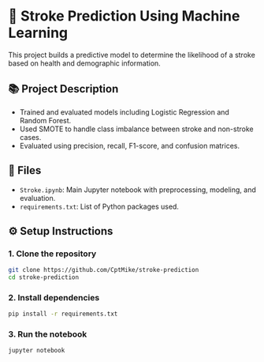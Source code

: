 # 🧠 Stroke Prediction Using Machine Learning

This project builds a predictive model to determine the likelihood of a stroke based on health and demographic information.

## 📚 Project Description

- Trained and evaluated models including Logistic Regression and Random Forest.
- Used SMOTE to handle class imbalance between stroke and non-stroke cases.
- Evaluated using precision, recall, F1-score, and confusion matrices.

## 📁 Files

- `Stroke.ipynb`: Main Jupyter notebook with preprocessing, modeling, and evaluation.
- `requirements.txt`: List of Python packages used.

## ⚙️ Setup Instructions

### 1. Clone the repository
```bash
git clone https://github.com/CptMike/stroke-prediction
cd stroke-prediction
```

### 2. Install dependencies
```bash
pip install -r requirements.txt
```

### 3. Run the notebook
```bash
jupyter notebook
```

